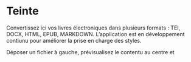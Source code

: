 # Teinte

Convertissez ici vos livres électroniques dans plusieurs formats : TEI, DOCX, HTML, EPUB, MARKDOWN.
L’application est en développement contiunu pour améliorer la prise en charge des styles.

Déposer un fichier à gauche, prévisualisez le contentu au centre et 